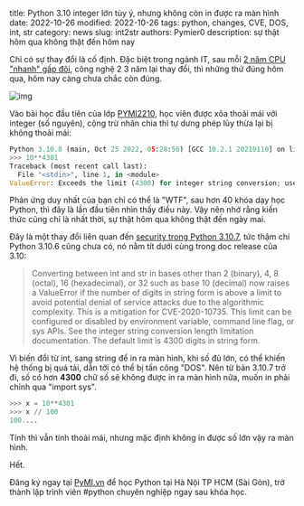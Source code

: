 title: Python 3.10 integer lớn tùy ý, nhưng không còn in được ra màn hình
date: 2022-10-26
modified: 2022-10-26
tags: python, changes, CVE, DOS, int, str
category: news
slug: int2str
authors: Pymier0
description: sự thật hôm qua không thật đến hôm nay 

Chỉ có sự thay đổi là cố định. Đặc biệt trong ngành IT, sau mỗi [2 năm CPU "nhanh" gấp đôi](https://en.wikipedia.org/wiki/Moore%27s_law), công nghệ 2 3 năm lại thay đổi, thì những thứ đúng hôm qua, hôm nay càng chưa chắc còn đúng.

![img](https://images.unsplash.com/photo-1537949721120-e8f21f6698e6?crop=entropy&cs=tinysrgb&fit=max&fm=jpg&ixid=MnwyMzI1MzN8MHwxfHJhbmRvbXx8fHx8fHx8fDE2NjY3OTU0MTA&ixlib=rb-4.0.3&q=80&w=600)

Vào bài học đầu tiên của lớp [PYMI2210]({filename}/pymi2210.md), học viên được xõa thoải mái với integer (số nguyên), cộng trừ nhân chia thì tự dưng phép lũy thừa lại bị không thoải mái:

```py
Python 3.10.8 (main, Oct 25 2022, 05:28:56) [GCC 10.2.1 20210110] on linux
>>> 10**4301
Traceback (most recent call last):
  File "<stdin>", line 1, in <module>
ValueError: Exceeds the limit (4300) for integer string conversion; use sys.set_int_max_str_digits() to increase the limit
```

Phản ứng duy nhất của bạn chỉ có thể là "WTF", sau hơn 40 khóa dạy học Python, thì đây là lần đầu tiên nhìn thấy điều này. Vậy nên nhớ rằng kiến thức cũng chỉ là nhất thời, sự thật hôm qua không thật đến ngày mai.

Đây là một thay đổi liên quan đến [security trong Python 3.10.7](https://docs.python.org/3/whatsnew/3.10.html#notable-security-feature-in-3-10-7), tức thậm chí Python 3.10.6 cũng chưa có, nó nằm tít dưới cùng trong doc release của 3.10: 

> Converting between int and str in bases other than 2 (binary), 4, 8 (octal), 16 (hexadecimal), or 32 such as base 10 (decimal) now raises a ValueError if the number of digits in string form is above a limit to avoid potential denial of service attacks due to the algorithmic complexity. This is a mitigation for CVE-2020-10735. This limit can be configured or disabled by environment variable, command line flag, or sys APIs. See the integer string conversion length limitation documentation. The default limit is 4300 digits in string form.

Vì biến đổi từ int, sang string để in ra màn hình, khi số đủ lớn, có thể khiến hệ thống bị quá tải, dẫn tới có thể bị tấn công "DOS". Nên từ bản 3.10.7 trở đi, số có hơn **4300** chữ số sẽ không được in ra màn hình nữa, muốn in phải chỉnh qua "import sys".

```py
>>> x = 10**4301
>>> x // 100
100....
```

Tính thì vẫn tính thoải mái, nhưng mặc định không in được số lớn vậy ra màn hình.

Hết.

Đăng ký ngay tại [PyMI.vn](https://pymi.vn) để học Python tại Hà Nội TP HCM (Sài Gòn),
trở thành lập trình viên #python chuyên nghiệp ngay sau khóa học.
